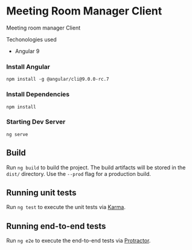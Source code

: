 # Meeting Room Manager Client
Meeting room manager Client


Techonologies used
* Angular 9


### Install Angular
```console
npm install -g @angular/cli@9.0.0-rc.7
```

### Install Dependencies

```console
npm install
```

### Starting Dev Server
```console
ng serve
```

## Build

Run `ng build` to build the project. The build artifacts will be stored in the `dist/` directory. Use the `--prod` flag for a production build.

## Running unit tests

Run `ng test` to execute the unit tests via [Karma](https://karma-runner.github.io).

## Running end-to-end tests

Run `ng e2e` to execute the end-to-end tests via [Protractor](http://www.protractortest.org/).
